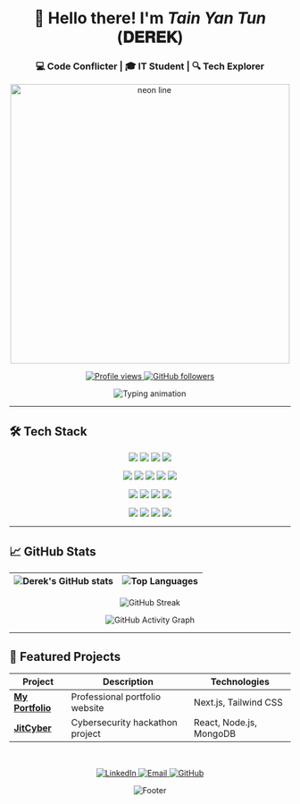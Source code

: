 <h1 align="center">
  👋 Hello there! I'm <em>Tain Yan Tun</em> (𝐃𝐄𝐑𝐄𝐊)
</h1>
<h3 align="center">💻 Code Conflicter | 🎓 IT Student | 🔍 Tech Explorer</h3>

<p align="center">
  <img src="https://media0.giphy.com/media/v1.Y2lkPTc5MGI3NjExa2pmNnIwdmwwY2t5c2VxMjN6cHB6MTNtczh2eTBhZGVsNzZiMGV0aiZlcD12MV9pbnRlcm5hbF9naWZfYnlfaWQmY3Q9cw/y8tLxq4uGuIWFFIOQW/giphy.gif" width="500" alt="neon line" />
</p>

<p align="center">
  <a href="https://github.com/TainYanTun">
    <img src="https://komarev.com/ghpvc/?username=TainYanTun&color=6366f1&label=PROFILE+VIEWS&style=flat-square" alt="Profile views" />
  </a>
  <a href="https://github.com/TainYanTun?tab=followers">
    <img src="https://img.shields.io/github/followers/TainYanTun?color=6366f1&label=FOLLOWERS&style=flat-square" alt="GitHub followers" />
  </a>
</p>

<p align="center">
  <img src="https://readme-typing-svg.herokuapp.com?font=Fira+Code&size=22&duration=3000&pause=1000&color=6366f1&center=true&width=435&lines=Building+the+future+with+code;Full-stack+enthusiast;Continuous+learner;Open-source+contributor" alt="Typing animation" />
</p>


---

## 🛠️ Tech Stack

<p align="center">
  <img src="https://img.shields.io/badge/TypeScript-3178C6?style=for-the-badge&logo=typescript&logoColor=white" />
  <img src="https://img.shields.io/badge/JavaScript-F7DF1E?style=for-the-badge&logo=javascript&logoColor=black" />
  <img src="https://img.shields.io/badge/Python-3776AB?style=for-the-badge&logo=python&logoColor=white" />
  <img src="https://img.shields.io/badge/Java-ED8B00?style=for-the-badge&logo=openjdk&logoColor=white" />
</p>
<p align="center">
  <img src="https://img.shields.io/badge/HTML5-E34F26?style=for-the-badge&logo=html5&logoColor=white" />
  <img src="https://img.shields.io/badge/CSS3-1572B6?style=for-the-badge&logo=css3&logoColor=white" />
  <img src="https://img.shields.io/badge/React-20232A?style=for-the-badge&logo=react&logoColor=61DAFB" />
  <img src="https://img.shields.io/badge/Next.js-000000?style=for-the-badge&logo=nextdotjs&logoColor=white" />
  <img src="https://img.shields.io/badge/Tailwind_CSS-06B6D4?style=for-the-badge&logo=tailwindcss&logoColor=white" />
</p>
<p align="center">
  <img src="https://img.shields.io/badge/Node.js-339933?style=for-the-badge&logo=nodedotjs&logoColor=white" />
  <img src="https://img.shields.io/badge/Express.js-000000?style=for-the-badge&logo=express&logoColor=white" />
  <img src="https://img.shields.io/badge/MySQL-4479A1?style=for-the-badge&logo=mysql&logoColor=white" />
  <img src="https://img.shields.io/badge/MongoDB-47A248?style=for-the-badge&logo=mongodb&logoColor=white" />
</p>
<p align="center">
  <img src="https://img.shields.io/badge/Git-F05032?style=for-the-badge&logo=git&logoColor=white" />
  <img src="https://img.shields.io/badge/GitHub-181717?style=for-the-badge&logo=github&logoColor=white" />
  <img src="https://img.shields.io/badge/Vercel-000000?style=for-the-badge&logo=vercel&logoColor=white" />
  <img src="https://img.shields.io/badge/Linux-FCC624?style=for-the-badge&logo=linux&logoColor=black" />
</p>

---

## 📈 GitHub Stats

<div align="center">
  
  | ![Derek's GitHub stats](https://github-readme-stats.vercel.app/api?username=TainYanTun&show_icons=true&theme=radical&hide_border=true&bg_color=30,0f0c29,302b63&title_color=fff&text_color=fff&icon_color=fff&hide=issues) | ![Top Languages](https://github-readme-stats.vercel.app/api/top-langs/?username=TainYanTun&layout=compact&theme=radical&hide_border=true&bg_color=30,302b63,0f0c29&title_color=fff&text_color=fff&hide=html,css) |
  |-------------|-------------|
  
  ![GitHub Streak](https://streak-stats.demolab.com?user=TainYanTun&theme=radical&hide_border=true&background=30,0f0c29,302b63)
  
  ![GitHub Activity Graph](https://github-readme-activity-graph.vercel.app/graph?username=TainYanTun&theme=react-dark&bg_color=0f0c29&hide_border=true&area=true)
  
</div>

---

## 🚧 Featured Projects

<div align="center">
  
  | Project | Description | Technologies |
  |---------|-------------|--------------|
  | **[My Portfolio](https://github.com/TainYanTun/My-Portfolio)** | Professional portfolio website | Next.js, Tailwind CSS |
  | **[JitCyber](https://github.com/nyilynnhtwe/JitCyber)** | Cybersecurity hackathon project | React, Node.js, MongoDB |
  
</div><br>

<p align="center">
  <a href="https://www.linkedin.com/in/tainyantun/">
    <img src="https://img.shields.io/badge/-LinkedIn-0A66C2?style=for-the-badge&logo=linkedin&logoColor=white" alt="LinkedIn" />
  </a>
  <a href="mailto:leotainyan18@gmail.com">
    <img src="https://img.shields.io/badge/-Email-D14836?style=for-the-badge&logo=gmail&logoColor=white" alt="Email" />
  </a>
  <a href="https://github.com/TainYanTun">
    <img src="https://img.shields.io/badge/-GitHub-181717?style=for-the-badge&logo=github&logoColor=white" alt="GitHub" />
  </a>
</p>

<div align="center">
  
  ![Footer](https://capsule-render.vercel.app/api?type=waving&color=6366f1&height=120&section=footer)
  
</div>

